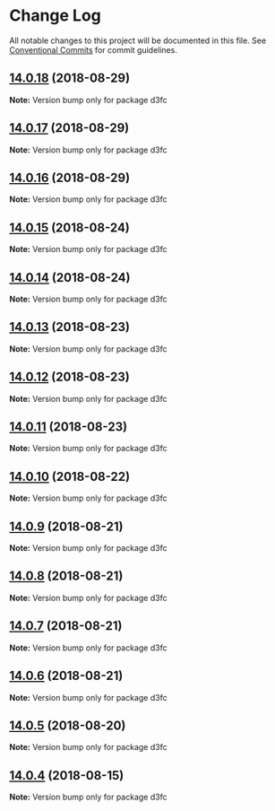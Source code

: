 # Change Log

All notable changes to this project will be documented in this file.
See [Conventional Commits](https://conventionalcommits.org) for commit guidelines.

<a name="14.0.18"></a>
## [14.0.18](https://github.com/d3fc/d3fc/compare/d3fc@14.0.17...d3fc@14.0.18) (2018-08-29)




**Note:** Version bump only for package d3fc

<a name="14.0.17"></a>
## [14.0.17](https://github.com/d3fc/d3fc/compare/d3fc@14.0.16...d3fc@14.0.17) (2018-08-29)




**Note:** Version bump only for package d3fc

<a name="14.0.16"></a>
## [14.0.16](https://github.com/d3fc/d3fc/compare/d3fc@14.0.15...d3fc@14.0.16) (2018-08-29)




**Note:** Version bump only for package d3fc

<a name="14.0.15"></a>
## [14.0.15](https://github.com/d3fc/d3fc/compare/d3fc@14.0.14...d3fc@14.0.15) (2018-08-24)




**Note:** Version bump only for package d3fc

<a name="14.0.14"></a>
## [14.0.14](https://github.com/d3fc/d3fc/compare/d3fc@14.0.13...d3fc@14.0.14) (2018-08-24)




**Note:** Version bump only for package d3fc

<a name="14.0.13"></a>
## [14.0.13](https://github.com/d3fc/d3fc/compare/d3fc@14.0.12...d3fc@14.0.13) (2018-08-23)




**Note:** Version bump only for package d3fc

<a name="14.0.12"></a>
## [14.0.12](https://github.com/d3fc/d3fc/compare/d3fc@14.0.11...d3fc@14.0.12) (2018-08-23)




**Note:** Version bump only for package d3fc

<a name="14.0.11"></a>
## [14.0.11](https://github.com/d3fc/d3fc/compare/d3fc@14.0.10...d3fc@14.0.11) (2018-08-23)




**Note:** Version bump only for package d3fc

<a name="14.0.10"></a>
## [14.0.10](https://github.com/d3fc/d3fc/compare/d3fc@14.0.9...d3fc@14.0.10) (2018-08-22)




**Note:** Version bump only for package d3fc

<a name="14.0.9"></a>
## [14.0.9](https://github.com/d3fc/d3fc/compare/d3fc@14.0.8...d3fc@14.0.9) (2018-08-21)




**Note:** Version bump only for package d3fc

<a name="14.0.8"></a>
## [14.0.8](https://github.com/d3fc/d3fc/compare/d3fc@14.0.7...d3fc@14.0.8) (2018-08-21)




**Note:** Version bump only for package d3fc

<a name="14.0.7"></a>
## [14.0.7](https://github.com/d3fc/d3fc/compare/d3fc@14.0.6...d3fc@14.0.7) (2018-08-21)




**Note:** Version bump only for package d3fc

<a name="14.0.6"></a>
## [14.0.6](https://github.com/d3fc/d3fc/compare/d3fc@14.0.5...d3fc@14.0.6) (2018-08-21)




**Note:** Version bump only for package d3fc

<a name="14.0.5"></a>
## [14.0.5](https://github.com/d3fc/d3fc/compare/d3fc@14.0.4...d3fc@14.0.5) (2018-08-20)




**Note:** Version bump only for package d3fc

<a name="14.0.4"></a>
## [14.0.4](https://github.com/d3fc/d3fc/compare/d3fc@14.0.3...d3fc@14.0.4) (2018-08-15)




**Note:** Version bump only for package d3fc
